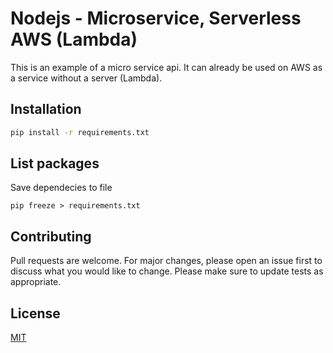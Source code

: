 
# Nodejs - Microservice, Serverless AWS (Lambda)
This is an example of a micro service api.
It can already be used on AWS as a service without a server (Lambda).

## Installation
```bash
pip install -r requirements.txt
```


## List packages
Save dependecies to file
```
pip freeze > requirements.txt
```

## Contributing
Pull requests are welcome. For major changes, please open an issue first to discuss what you would like to change.
Please make sure to update tests as appropriate.

## License
[MIT](https://choosealicense.com/licenses/mit/)
